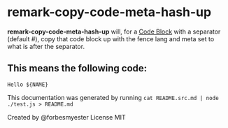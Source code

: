 # remark-copy-code-meta-hash-up

**remark-copy-code-meta-hash-up** will, for a [Code Block](https://github.com/syntax-tree/mdast#code) with a separator (default #), copy that code block up with the fence lang and meta set to what is after the separator.

## This means the following code:

```unixpipe env NAME="World" envsubst # shell could be bash
Hello ${NAME}
```

This documentation was generated by running `cat README.src.md | node ./test.js > README.md`

Created by @forbesmyester
License MIT
